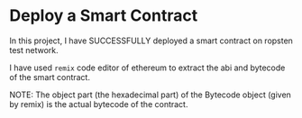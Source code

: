 # Deploy a Smart Contract

In this project, I have SUCCESSFULLY deployed a smart contract on ropsten test network.

I have used `remix` code editor of ethereum to extract the abi and bytecode of the smart contract.

NOTE: The object part (the hexadecimal part) of the Bytecode object (given by remix) is the actual bytecode of the contract.
